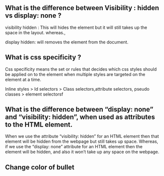 ## What is the difference between Visibility : hidden vs display: none ?

visibility hidden : This will hides the element but it will still takes up the space in the layout. whereas.,

display hidden: will removes the element from the document.

## What is css specificity ?

Css specificity means the set or rules that decides which css styles should be applied on to the element when multiple styles are targeted on the element at a time.

Inline styles > Id selectors > Class selectors,attribute selectors, pseudo classes > element selectorsf


## What is the difference between “display: none” and “visibility: hidden”, when used as attributes to the HTML element.

When we use the attribute “visibility: hidden” for an HTML element then that element will be hidden from the webpage but still takes up space. Whereas, if we use the “display: none” attribute for an HTML element then the element will be hidden, and also it won’t take up any space on the webpage.


## Change color of bullet
